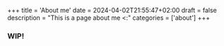 +++
title = 'About me'
date = 2024-04-02T21:55:47+02:00
draft = false
description = "This is a page about me <:"
categories = ['about']
+++

### WIP! 